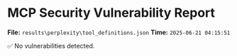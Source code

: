 # MCP Security Vulnerability Report
**File:** `results\perplexity\tool_definitions.json`
**Time:** `2025-06-21 04:15:51`

✅ No vulnerabilities detected.